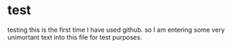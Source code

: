 # test
testing
this is the first time I have used github.
so I am entering some very unimortant text into this file for test purposes.
